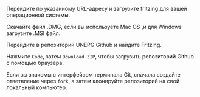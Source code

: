 Перейдите по указанному URL-адресу и загрузите fritzing для вашей операционной системы.

Скачайте файл .DMG, если вы используете Mac OS ,и для Windows загрузите .MSI файл.

Перейдите в репозиторий UNEPG Github и найдите Fritzing.

Нажмите `Code`, затем `Download ZIP`, чтобы загрузить репозиторий Github с помощью браузера.

Если вы знакомы с интерфейсом терминала Git, сначала создайте ответвление через `fork`, а затем клонируйте репозиторий на свой локальный компьютер.